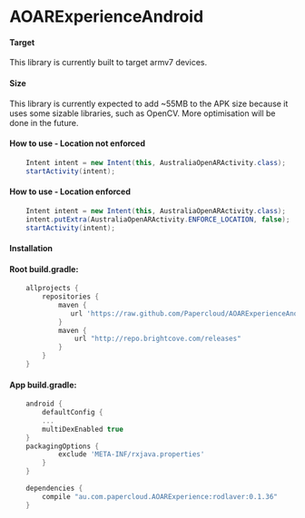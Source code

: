 # AOARExperienceAndroid
#### Target
This library is currently built to target armv7 devices.
#### Size
This library is currently expected to add ~55MB to the APK size because it uses some sizable libraries, such as OpenCV. More optimisation will be done in the future.

#### How to use - Location not enforced
```java
    Intent intent = new Intent(this, AustraliaOpenARActivity.class);
    startActivity(intent);
```
#### How to use - Location enforced
```java
    Intent intent = new Intent(this, AustraliaOpenARActivity.class);
    intent.putExtra(AustraliaOpenARActivity.ENFORCE_LOCATION, false);
    startActivity(intent);
```

#### Installation 
#### Root build.gradle:
```groovy
    allprojects {
        repositories {
            maven {
               url 'https://raw.github.com/Papercloud/AOARExperienceAndroid/master/releases/'
            }
            maven {
                url "http://repo.brightcove.com/releases"
            }
        }
    }
```
#### App build.gradle:
```groovy
    android {
    	defaultConfig {
	    ...
	    multiDexEnabled true
	}
	packagingOptions {
            exclude 'META-INF/rxjava.properties'
        }
    }
	
    dependencies {
        compile "au.com.papercloud.AOARExperience:rodlaver:0.1.36"
    }
```
